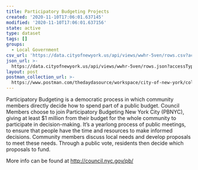 ```yaml
---
title: Participatory Budgeting Projects
created: '2020-11-10T17:06:01.637145'
modified: '2020-11-10T17:06:01.637156'
state: active
type: dataset
tags: []
groups:
  - Local Government
csv_url: 'https://data.cityofnewyork.us/api/views/wwhr-5ven/rows.csv?accessType=DOWNLOAD'
json_url: >-
  https://data.cityofnewyork.us/api/views/wwhr-5ven/rows.json?accessType=DOWNLOAD
layout: post
postman_collection_url: >-
  https://www.postman.com/thedaydasource/workspace/city-of-new-york/collection/15909983-2e85cfe1-a45a-4ebc-8ae5-72749695f0b9
---
```

Participatory Budgeting is a democratic process in which community members directly decide how to spend part of a public budget. Council Members choose to join Participatory Budgeting New York City (PBNYC), giving at least $1 million from their budget for the whole community to participate in decision-making. It’s a yearlong process of public meetings, to ensure that people have the time and resources to make informed decisions. Community members discuss local needs and develop proposals to meet these needs. Through a public vote, residents then decide which proposals to fund.
 
More info can be found at http://council.nyc.gov/pb/
